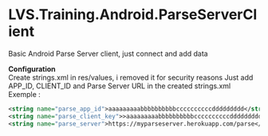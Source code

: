 # LVS.Training.Android.ParseServerClient
Basic Android Parse Server client, just connect and add data

<b>Configuration</b><br />
Create strings.xml in res/values, i removed it for security reasons
Just add APP_ID, CLIENT_ID and Parse Server URL in the created strings.xml 
Exemple : <br />

```xml
<string name="parse_app_id">aaaaaaaaabbbbbbbbbbccccccccccddddddddd</string>
<string name="parse_client_key">>aaaaaaaaabbbbbbbbbbccccccccccddddddddd</string>
<string name="parse_server">https://myparseserver.herokuapp.com/parse</string>
```
